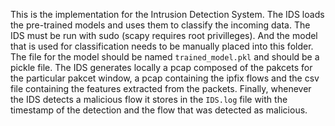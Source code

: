 This is the implementation for the Intrusion Detection System. The IDS loads the pre-trained models and uses them to classify the incoming data. 
The IDS must be run with sudo (scapy requires root privilleges).
And the model that is used for classification needs to be manually placed into this folder. The file for the model should be named `trained_model.pkl` and should be a pickle file.
The IDS generates locally a pcap composed of the pakcets for the particular pakcet window, a pcap containing the ipfix flows and the csv file containing the features extracted from the packets.
Finally, whenever the IDS detects a malicious flow it stores in the `IDS.log` file with the timestamp of the detection and the flow that was detected as malicious.